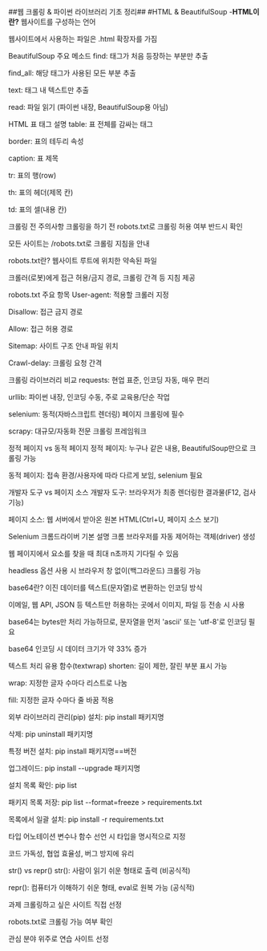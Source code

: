 ##웹 크롤링 & 파이썬 라이브러리 기초 정리##
#HTML & BeautifulSoup
-**HTML이란?**
웹사이트를 구성하는 언어

웹사이트에서 사용하는 파일은 .html 확장자를 가짐

BeautifulSoup 주요 메소드
find: 태그가 처음 등장하는 부분만 추출

find_all: 해당 태그가 사용된 모든 부분 추출

text: 태그 내 텍스트만 추출

read: 파일 읽기 (파이썬 내장, BeautifulSoup용 아님)

HTML 표 태그 설명
table: 표 전체를 감싸는 태그

border: 표의 테두리 속성

caption: 표 제목

tr: 표의 행(row)

th: 표의 헤더(제목 칸)

td: 표의 셀(내용 칸)

크롤링 전 주의사항
크롤링을 하기 전 robots.txt로 크롤링 허용 여부 반드시 확인

모든 사이트는 /robots.txt로 크롤링 지침을 안내

robots.txt란?
웹사이트 루트에 위치한 약속된 파일

크롤러(로봇)에게 접근 허용/금지 경로, 크롤링 간격 등 지침 제공

robots.txt 주요 항목
User-agent: 적용할 크롤러 지정

Disallow: 접근 금지 경로

Allow: 접근 허용 경로

Sitemap: 사이트 구조 안내 파일 위치

Crawl-delay: 크롤링 요청 간격

크롤링 라이브러리 비교
requests: 현업 표준, 인코딩 자동, 매우 편리

urllib: 파이썬 내장, 인코딩 수동, 주로 교육용/단순 작업

selenium: 동적(자바스크립트 렌더링) 페이지 크롤링에 필수

scrapy: 대규모/자동화 전문 크롤링 프레임워크

정적 페이지 vs 동적 페이지
정적 페이지: 누구나 같은 내용, BeautifulSoup만으로 크롤링 가능

동적 페이지: 접속 환경/사용자에 따라 다르게 보임, selenium 필요

개발자 도구 vs 페이지 소스
개발자 도구: 브라우저가 최종 렌더링한 결과물(F12, 검사 기능)

페이지 소스: 웹 서버에서 받아온 원본 HTML(Ctrl+U, 페이지 소스 보기)

Selenium 크롬드라이버 기본 설명
크롬 브라우저를 자동 제어하는 객체(driver) 생성

웹 페이지에서 요소를 찾을 때 최대 n초까지 기다릴 수 있음

headless 옵션 사용 시 브라우저 창 없이(백그라운드) 크롤링 가능

base64란?
이진 데이터를 텍스트(문자열)로 변환하는 인코딩 방식

이메일, 웹 API, JSON 등 텍스트만 허용하는 곳에서 이미지, 파일 등 전송 시 사용

base64는 bytes만 처리 가능하므로, 문자열을 먼저 'ascii' 또는 'utf-8'로 인코딩 필요

base64 인코딩 시 데이터 크기가 약 33% 증가

텍스트 처리 유용 함수(textwrap)
shorten: 길이 제한, 잘린 부분 표시 가능

wrap: 지정한 글자 수마다 리스트로 나눔

fill: 지정한 글자 수마다 줄 바꿈 적용

외부 라이브러리 관리(pip)
설치: pip install 패키지명

삭제: pip uninstall 패키지명

특정 버전 설치: pip install 패키지명==버전

업그레이드: pip install --upgrade 패키지명

설치 목록 확인: pip list

패키지 목록 저장: pip list --format=freeze > requirements.txt

목록에서 일괄 설치: pip install -r requirements.txt

타입 어노테이션
변수나 함수 선언 시 타입을 명시적으로 지정

코드 가독성, 협업 효율성, 버그 방지에 유리

str() vs repr()
str(): 사람이 읽기 쉬운 형태로 출력 (비공식적)

repr(): 컴퓨터가 이해하기 쉬운 형태, eval로 원복 가능 (공식적)

과제
크롤링하고 싶은 사이트 직접 선정

robots.txt로 크롤링 가능 여부 확인

관심 분야 위주로 연습 사이트 선정


